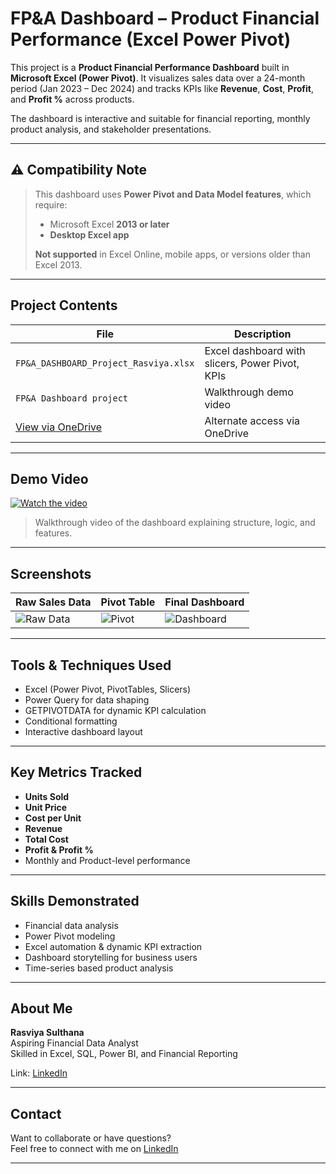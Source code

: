 #  FP&A Dashboard – Product Financial Performance (Excel Power Pivot)

This project is a **Product Financial Performance Dashboard** built in **Microsoft Excel (Power Pivot)**. It visualizes sales data over a 24-month period (Jan 2023 – Dec 2024) and tracks KPIs like **Revenue**, **Cost**, **Profit**, and **Profit %** across products.

The dashboard is interactive and suitable for financial reporting, monthly product analysis, and stakeholder presentations.

---

## ⚠ Compatibility Note

> This dashboard uses **Power Pivot and Data Model features**, which require:
> - Microsoft Excel **2013 or later**
> -  **Desktop Excel app**
>
>  **Not supported** in Excel Online, mobile apps, or versions older than Excel 2013.

---

##  Project Contents

| File | Description |
|------|-------------|
| `FP&A_DASHBOARD_Project_Rasviya.xlsx` | Excel dashboard with slicers, Power Pivot, KPIs |
| `FP&A Dashboard project` | Walkthrough demo video | link available below
|  [View via OneDrive](https://onedrive.live.com/personal/7c0e3f80c8b9fdd2/_layouts/15/doc2.aspx?sourcedoc=%7Bb4254fc9-f149-445e-bc17-600a36b82487%7D&action=default&redeem=aHR0cHM6Ly8xZHJ2Lm1zL3gvYy83YzBlM2Y4MGM4YjlmZGQyL0VjbFBKYlJKOFY1RXZCZGdDamE0SkljQnEybGxHSndtaEZsNXE2TS1tVm9CVXc_ZT1nenVxdk4&slrid=8593aca1-503f-0000-c7fe-453adccb8a3f&originalPath=aHR0cHM6Ly8xZHJ2Lm1zL3gvYy83YzBlM2Y4MGM4YjlmZGQyL0VjbFBKYlJKOFY1RXZCZGdDamE0SkljQnEybGxHSndtaEZsNXE2TS1tVm9CVXc_cnRpbWU9MEI1eksxUzIzVWc&CID=28b049f9-0397-45c5-a892-c949f58fdd9d&_SRM=0:G:40) | Alternate access via OneDrive |

---

##  Demo Video

[![Watch the video](https://img.youtube.com/vi/W6s9wpLblE4/0.jpg)](https://youtu.be/W6s9wpLblE4)

> Walkthrough video of the dashboard explaining structure, logic, and features.

---

## Screenshots

| Raw Sales Data | Pivot Table | Final Dashboard |
|----------------|-------------|-----------------|
| ![Raw Data](screenshots/raw_data.png) | ![Pivot](screenshots/pivot_table.png) | ![Dashboard](screenshots/dashboard.png) |

---

## Tools & Techniques Used

- Excel (Power Pivot, PivotTables, Slicers)
- Power Query for data shaping
- GETPIVOTDATA for dynamic KPI calculation
- Conditional formatting
- Interactive dashboard layout

---

## Key Metrics Tracked

- **Units Sold**
- **Unit Price**
- **Cost per Unit**
- **Revenue**
- **Total Cost**
- **Profit & Profit %**
- Monthly and Product-level performance

---

## Skills Demonstrated

- Financial data analysis
- Power Pivot modeling
- Excel automation & dynamic KPI extraction
- Dashboard storytelling for business users
- Time-series based product analysis

---

## About Me

**Rasviya Sulthana**  
Aspiring Financial Data Analyst  
Skilled in Excel, SQL, Power BI, and Financial Reporting

Link: [LinkedIn](https://www.linkedin.com/in/rasviyasulthana)

---

## Contact

Want to collaborate or have questions?  
Feel free to connect with me on [LinkedIn](https://www.linkedin.com/in/rasviyasulthana)

---



